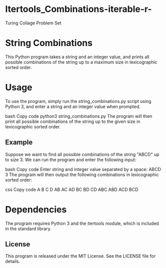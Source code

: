 # Itertools_Combinations-iterable-r-
Turing Collage Problem Set

# String Combinations
This Python program takes a string and an integer value, and prints all possible combinations of the string up to a maximum size in lexicographic sorted order.

# Usage
To use the program, simply run the string_combinations.py script using Python 3, and enter a string and an integer value when prompted.

bash
Copy code
python3 string_combinations.py
The program will then print all possible combinations of the string up to the given size in lexicographic sorted order.

## Example
Suppose we want to find all possible combinations of the string "ABCD" up to size 3. We can run the program and enter the following input:

bash
Copy code
Enter string and integer value separated by a space: ABCD 3
The program will then output the following combinations in lexicographic sorted order:

css
Copy code
A
B
C
D
AB
AC
AD
BC
BD
CD
ABC
ABD
ACD
BCD

# Dependencies
The program requires Python 3 and the itertools module, which is included in the standard library.

## License
This program is released under the MIT License. See the LICENSE file for details.
